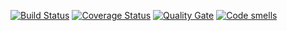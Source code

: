 [![Build Status](https://travis-ci.org/galminas/Shax.svg?branch=master)](https://travis-ci.org/galminas/Shax)
[![Coverage Status](https://coveralls.io/repos/galminas/Shax/badge.svg?branch=master)](https://coveralls.io/github/galminas/Shax?branch=master)
[![Quality Gate](https://sonarcloud.io/api/project_badges/measure?project=galminas_Shax&metric=alert_status)](https://sonarcloud.io/dashboard?id=galminas_Shax)
[![Code smells](https://sonarcloud.io/api/project_badges/measure?project=galminas_Shax&metric=code_smells)](https://sonarcloud.io/dashboard?id=galminas_Shax)
